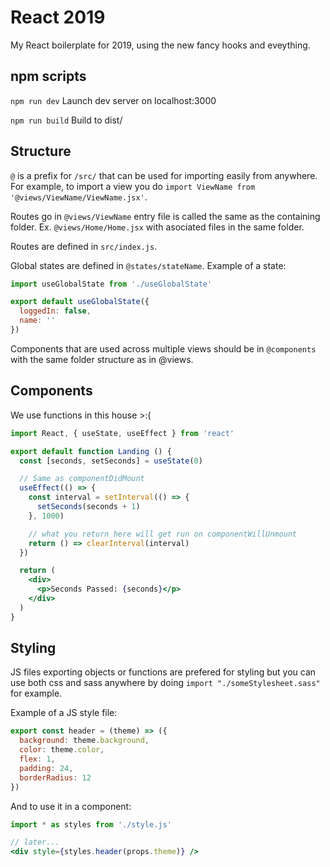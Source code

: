 # React 2019

My React boilerplate for 2019, using the new fancy hooks and eveything.

## npm scripts

`npm run dev` Launch dev server on localhost:3000

`npm run build` Build to dist/

## Structure

`@` is a prefix for `/src/` that can be used for importing easily from anywhere. For example, to import a view you do `import ViewName from '@views/ViewName/ViewName.jsx'`.

Routes go in `@views/ViewName` entry file is called the same as the containing folder. Ex. `@views/Home/Home.jsx` with asociated files in the same folder.

Routes are defined in `src/index.js`.

Global states are defined in `@states/stateName`. Example of a state:

```js
import useGlobalState from './useGlobalState'

export default useGlobalState({
  loggedIn: false,
  name: ''
})
```

Components that are used across multiple views should be in `@components` with the same folder structure as in @views.

## Components

We use functions in this house >:(

```jsx
import React, { useState, useEffect } from 'react'

export default function Landing () {
  const [seconds, setSeconds] = useState(0)

  // Same as componentDidMount
  useEffect(() => {
    const interval = setInterval(() => {
      setSeconds(seconds + 1)
    }, 1000)

    // what you return here will get run on componentWillUnmount
    return () => clearInterval(interval)
  })

  return (
    <div>
      <p>Seconds Passed: {seconds}</p>
    </div>
  )
}
```

## Styling

JS files exporting objects or functions are prefered for styling but you can use both css and sass anywhere by doing `import "./someStylesheet.sass"` for example.

Example of a JS style file:

```js
export const header = (theme) => ({
  background: theme.background,
  color: theme.color,
  flex: 1,
  padding: 24,
  borderRadius: 12
})
```

And to use it in a component:

```jsx
import * as styles from './style.js'

// later...
<div style={styles.header(props.theme)} />
```
